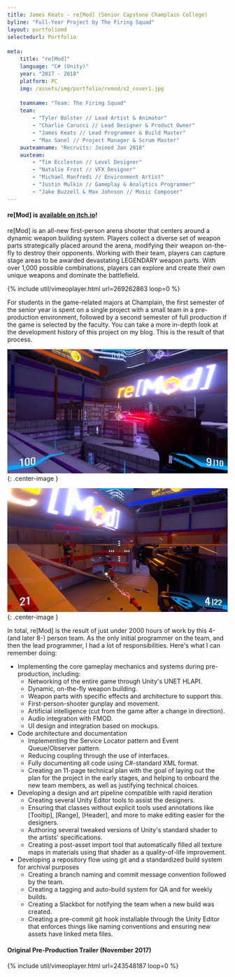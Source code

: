 ```yaml
---
title: James Keats - re[Mod] (Senior Capstone Champlain College)
byline: "Full-Year Project by The Firing Squad"
layout: portfoliomd
selectedurl: Portfolio

meta:
    title: "re[Mod]"
    language: "C# (Unity)"
    year: "2017 - 2018"
    platform: PC
    img: /assets/img/portfolio/remod/s2_cover1.jpg

    teamname: "Team: The Firing Squad"
    team:
        - "Tyler Bolster // Lead Artist & Animator"
        - "Charlie Carucci // Lead Designer & Product Owner"
        - "James Keats // Lead Programmer & Build Master"
        - "Max Sanel // Project Manager & Scrum Master"
    auxteamname: "Recruits: Joined Jan 2018"
    auxteam:
        - "Tim Eccleston // Level Designer"
        - "Natalie Frost // VFX Designer"
        - "Michael Manfredi // Environment Artist"
        - "Justin Mulkin // Gameplay & Analytics Programmer"
        - "Jake Buzzell & Max Johnson // Music Composer"
---
```


#### re[Mod] is [available on itch.io](https://thefiringsquad.itch.io/remod)!

re[Mod] is an all-new first-person arena shooter that centers around a dynamic weapon building system. Players collect a diverse set of weapon parts strategically placed around the arena, modifying their weapon on-the-fly to destroy their opponents. Working with their team, players can capture stage areas to be awarded devastating LEGENDARY weapon parts. With over 1,000 possible combinations, players can explore and create their own unique weapons and dominate the battlefield.

<p>
{% include util/vimeoplayer.html url=269262863 loop=0 %}
</p>

For students in the game-related majors at Champlain, the first semester of the senior year  is spent on a single project with a small team in a pre-production environment, followed by a second semester of full production if the game is selected by the faculty. You can take a more in-depth look at the development history of this project on my blog. This is the result of that process.

![](/assets/img/portfolio/remod/s2_cover2.jpg){: .center-image }

![](/assets/img/portfolio/remod/s2_cover3.jpg){: .center-image }

In total, re[Mod] is the result of just under 2000 hours of work by this 4- (and later 8-) person team. As the only initial programmer on the team, and then the lead programmer, I had a lot of responsibilities. Here's what I can remember doing:

* Implementing the core gameplay mechanics and systems during pre-production, including:
    * Networking of the entire game through Unity's UNET HLAPI.
    * Dynamic, on-the-fly weapon building.
    * Weapon parts with specific effects and architecture to support this.
    * First-person-shooter gunplay and movement.
    * Artificial intelligence (cut from the game after a change in direction).
    * Audio integration with FMOD.
    * UI design and integration based on mockups.
* Code architecture and documentation
    * Implementing the Service Locator pattern and Event Queue/Observer pattern.
    * Reducing coupling through the use of interfaces.
    * Fully documenting all code using C#-standard XML format.
    * Creating an 11-page technical plan with the goal of laying out the plan for the project in the early stages, and helping to onboard the new team members, as well as justifying technical choices.
* Developing a design and art pipeline compatible with rapid iteration
    * Creating several Unity Editor tools to assist the designers.
    * Ensuring that classes without explicit tools used annotations like [Tooltip], [Range], [Header], and more to make editing easier for the designers.
    * Authoring several tweaked versions of Unity's standard shader to the artists' specifications.
    * Creating a post-asset import tool that automatically filled all texture maps in materials using that shader as a quality-of-life improvement.
* Developing a repository flow using git and a standardized build system for archival purposes
    * Creating a branch naming and commit message convention followed by the team.
    * Creating a tagging and auto-build system for QA and for weekly builds.
    * Creating a Slackbot for notifying the team when a new build was created.
    * Creating a pre-commit git hook installable through the Unity Editor that enforces things like naming conventions and ensuring new assets have linked meta files.

#### Original Pre-Production Trailer (November 2017)
<p>
{% include util/vimeoplayer.html url=243548187 loop=0 %}
</p>
